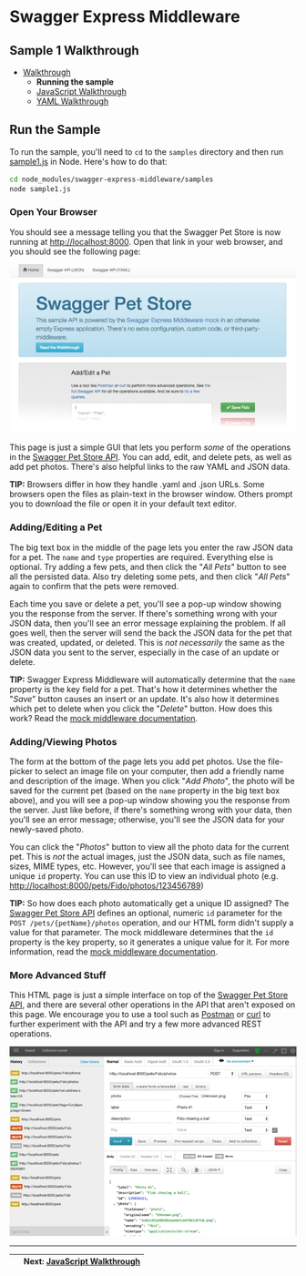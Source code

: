 Swagger Express Middleware
============================


Sample 1 Walkthrough
--------------------------
* [Walkthrough](walkthrough1.md)
    + __Running the sample__
    + [JavaScript Walkthrough](javascript.md)
    + [YAML Walkthrough](yaml.md)


Run the Sample
--------------------------
To run the sample, you'll need to `cd` to the `samples` directory and then run [sample1.js](../../samples/sample1.js) in Node.  Here's how to do that:

````bash
cd node_modules/swagger-express-middleware/samples
node sample1.js
````


### Open Your Browser
You should see a message telling you that the Swagger Pet Store is now running at [http://localhost:8000](http://localhost:8000). Open that link in your web browser, and you should see the following page:

![Screenshot](../img/samples.png)

This page is just a simple GUI that lets you perform _some_ of the operations in the [Swagger Pet Store API](../../samples/PetStore.yaml).  You can add, edit, and delete pets, as well as add pet photos.  There's also helpful links to the raw YAML and JSON data.

__TIP:__ Browsers differ in how they handle .yaml and .json URLs.  Some browsers open the files as plain-text in the browser window.  Others prompt you to download the file or open it in your default text editor.


### Adding/Editing a Pet
The big text box in the middle of the page lets you enter the raw JSON data for a pet.  The `name` and `type` properties are required.  Everything else is optional.  Try adding a few pets, and then click the "_All Pets_" button to see all the persisted data.  Also try deleting some pets, and then click "_All Pets_" again to confirm that the pets were removed.

Each time you save or delete a pet, you'll see a pop-up window showing you the response from the server.  If there's something wrong with your JSON data, then you'll see an error message explaining the problem.  If all goes well, then the server will send the back the JSON data for the pet that was created, updated, or deleted.  This is _not necessarily_ the same as the JSON data you sent to the server, especially in the case of an update or delete.

__TIP:__ Swagger Express Middleware will automatically determine that the `name` property is the key field for a pet. That's how it determines whether the "_Save_" button causes an insert or an update.  It's also how it determines which pet to delete when you click the "_Delete_" button.  How does this work?  Read the [mock middleware documentation](../mock.md).


### Adding/Viewing Photos
The form at the bottom of the page lets you add pet photos. Use the file-picker to select an image file on your computer, then add a friendly name and description of the image.  When you click "_Add Photo_", the photo will be saved for the current pet (based on the `name` property in the big text box above), and you will see a pop-up window showing you the response from the server.  Just like before, if there's something wrong with your data, then you'll see an error message; otherwise, you'll see the JSON data for your newly-saved photo.

You can click the "_Photos_" button to view all the photo data for the current pet.  This is _not_ the actual images, just the JSON data, such as file names, sizes, MIME types, etc.  However, you'll see that each image is assigned a unique `id` property.  You can use this ID to view an individual photo (e.g. [http://localhost:8000/pets/Fido/photos/123456789](http://localhost:8000/pets/Fido/photos/123456789))

__TIP:__ So how does each photo automatically get a unique ID assigned? The [Swagger Pet Store API](../../samples/PetStore.yaml) defines an optional, numeric `id` parameter for the `POST /pets/{petName}/photos` operation, and our HTML form didn't supply a value for that parameter.  The mock middleware determines that the `id` property is the key property, so it generates a unique value for it.  For more information, read the [mock middleware documentation](../mock.md).


### More Advanced Stuff
This HTML page is just a simple interface on top of the [Swagger Pet Store API](../../samples/PetStore.yaml), and there are several other operations in the API that aren't exposed on this page.  We encourage you to use a tool such as [Postman](http://www.getpostman.com) or [curl](http://curl.haxx.se) to further experiment with the API and try a few more advanced REST operations.

[![Postman screenshot](../img/postman.png)](http://www.getpostman.com)


-------------------------------------------------------------------------------------------------
| &nbsp;                                        | Next: [JavaScript Walkthrough](javascript.md) |
|:----------------------------------------------|----------------------------------------------:|
